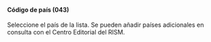 #### Código de país (043)

Seleccione el país de la lista. Se pueden añadir países adicionales en consulta con el Centro Editorial del RISM.